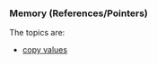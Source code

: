 ### Memory (References/Pointers)

The topics are:
 * [copy values](https://github.com/robsonoduarte/learn-c-cpp/blob/master/cpp-course/memory/copy.cpp)
